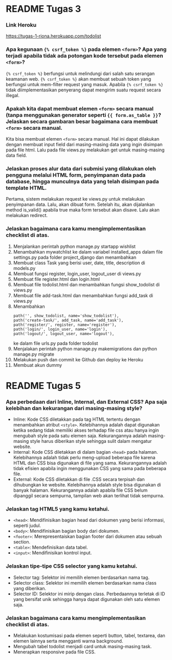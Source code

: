 # README Tugas 3

### Link Heroku
https://tugas-1-riona.herokuapp.com/todolist
   
### Apa kegunaan `{% csrf_token %}`  pada elemen `<form>`? Apa yang terjadi apabila tidak ada potongan kode tersebut pada elemen `<form>`?
`{% csrf_token %}` berfungsi untuk melindungi dari salah satu serangan keamanan web. `{% csrf_token %}` akan membuat sebuah token yang berfungsi untuk mem-filter request yang masuk. Apabila `{% csrf_token %}` tidak diimplementasikan penyerang dapat mengirim suatu request secara illegal.
 
### Apakah kita dapat membuat elemen `<form>` secara manual (tanpa menggunakan generator seperti `{{ form.as_table }}`? Jelaskan secara gambaran besar bagaimana cara membuat `<form>` secara manual.
Kita bisa membuat elemen `<form>` secara manual. Hal ini dapat dilakukan dengan membuat input field dari masing-masing data yang ingin disimpan pada file html. Lalu pada file views.py melakukan get untuk masing-masing data field.

### Jelaskan proses alur data dari submisi yang dilakukan oleh pengguna melalui HTML form, penyimpanan data pada database, hingga munculnya data yang telah disimpan pada template HTML.
Pertama, sistem melakukan request ke views.py untuk melakukan penyimpanan data. Lalu, akan dibuat form. Setelah itu, akan dijalankan method is_valid() apabila true maka form tersebut akan disave. Lalu akan melakukan redirect. 

### Jelaskan bagaimana cara kamu mengimplementasikan checklist di atas.
1. Menjalankan perintah python manage.py startapp wishlist
2. Menambahkan mywatchlist ke dalam variabel installed_apps dalam file settings.py pada folder project_django dan menambahkan 
3. Membuat class Task yang berisi user, date, title, description di models.py
4. Membuat fungsi register, login_user, logout_user di views.py
5. Membuat file register.html dan login.html
6. Membuat file todolist.html dan menambahkan fungsi show_todolist di views.py
7. Membuat file add-task.html dan menambahkan fungsi add_task di views.py
8. Menambahkan 
    ```shell
    path('', show_todolist, name='show_todolist'),
    path('create-task/', add_task, name='add_task'),
    path('register/', register, name='register'),
    path('login/', login_user, name='login'),
    path('logout/', logout_user, name='logout'),
   ``` 
   ke dalam file urls.py pada folder todolist
9. Menjalakan perintah python manage.py makemigrations dan python manage.py migrate
10. Melakukan push dan commit ke Github dan deploy ke Heroku
11. Membuat akun dummy

# README Tugas 5

### Apa perbedaan dari Inline, Internal, dan External CSS? Apa saja kelebihan dan kekurangan dari masing-masing style?
- Inline: Kode CSS diletakkan pada tag HTML tertentu dengan menambahkan atribut `<style>`. Kelebihannya adalah dapat digunakan ketika sedang tidak memiliki akses terhadap file css atau hanya ingin mengubah style pada satu elemen saja. Kekurangannya adalah masing-masing style harus diberikan style sehingga sulit dalam mengatur website.
- Internal: Kode CSS diletakkan di dalam bagian `<head>` pada halaman. Kelebihannya adalah tidak perlu meng-upload beberapa file karena HTML dan CSS bisa digunakan di file yang sama. Kekurangannya adalah tidak efisien apabila ingin menggunakan CSS yang sama pada beberapa file.
- External: Kode CSS diletakkan di file .CSS secara terpisah dan dihubungkan ke website. Kelebihannya adalah style bisa digunakan di banyak halaman. Kekurangannya adalah apabila file CSS belum dipanggil secara sempurna, tampilan web akan terlihat tidak sempurna.

### Jelaskan tag HTML5 yang kamu ketahui.
- `<head>`: Mendifinisikan bagian head dari dokumen yang berisi informasi, seperti judul.
- `<body>`: Mendifinisikan bagian body dari dokumen.
- `<footer>`: Merepresentaiskan bagian footer dari dokumen atau sebuah section.
- `<table>`: Mendefinisikan data tabel.
- `<input>`: Mendifinisikan kontrol input.

### Jelaskan tipe-tipe CSS selector yang kamu ketahui.
- Selector tag: Selektor ini memilih elemen berdasarkan nama tag.
- Selector class: Selektor ini memilih elemen berdasarkan nama class yang diberikan.
- Selector ID: Selektor ini mirip dengan class. Perbedaannya terletak di ID yang bersifat unik sehingga hanya dapat digunakan oleh satu elemen saja.

### Jelaskan bagaimana cara kamu mengimplementasikan checklist di atas.
- Melakukan kostumisasi pada elemen seperti button, tabel, textarea, dan elemen lainnya serta mengganti warna background.
- Mengubah tabel todolist menjadi card untuk masing-masing task.
- Menerapkan responsive pada file CSS.
